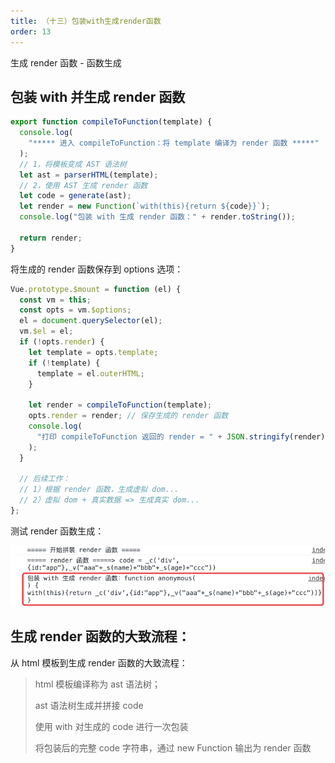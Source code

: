```yaml
---
title: （十三）包装with生成render函数
order: 13
---
```


生成 render 函数 - 函数生成

<!-- more -->

## 包装 with 并生成 render 函数

```js
export function compileToFunction(template) {
  console.log(
    "***** 进入 compileToFunction：将 template 编译为 render 函数 *****"
  );
  // 1，将模板变成 AST 语法树
  let ast = parserHTML(template);
  // 2，使用 AST 生成 render 函数
  let code = generate(ast);
  let render = new Function(`with(this){return ${code}}`);
  console.log("包装 with 生成 render 函数：" + render.toString());

  return render;
}
```

将生成的 render 函数保存到 options 选项：

```js
Vue.prototype.$mount = function (el) {
  const vm = this;
  const opts = vm.$options;
  el = document.querySelector(el);
  vm.$el = el;
  if (!opts.render) {
    let template = opts.template;
    if (!template) {
      template = el.outerHTML;
    }

    let render = compileToFunction(template);
    opts.render = render; // 保存生成的 render 函数
    console.log(
      "打印 compileToFunction 返回的 render = " + JSON.stringify(render)
    );
  }

  // 后续工作：
  // 1）根据 render 函数，生成虚拟 dom...
  // 2）虚拟 dom + 真实数据 => 生成真实 dom...
};
```

测试 render 函数生成：

![](/images/手写vue2源码/（十三）包装with生成render函数/打印输出1.png)

## 生成 render 函数的大致流程：

从 html 模板到生成 render 函数的大致流程：

> html 模板编译称为 ast 语法树；
>
> ast 语法树生成并拼接 code
>
> 使用 with 对生成的 code 进行一次包装
>
> 将包装后的完整 code 字符串，通过 new Function 输出为 render 函数
